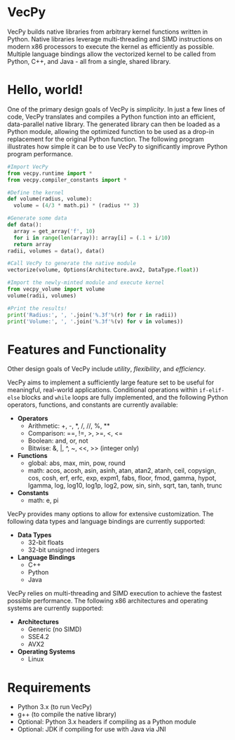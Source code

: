 VecPy
=====

VecPy builds native libraries from arbitrary kernel functions written in Python. Native libraries leverage multi-threading and SIMD instructions on modern x86 processors to execute the kernel as efficiently as possible. Multiple language bindings allow the vectorized kernel to be called from Python, C++, and Java - all from a single, shared library.


Hello, world!
=====
One of the primary design goals of VecPy is *simplicity*. In just a few lines of code, VecPy translates and compiles a Python function into an efficient, data-parallel native library. The generated library can then be loaded as a Python module, allowing the optimized function to be used as a drop-in replacement for the original Python function. The following program illustrates how simple it can be to use VecPy to significantly improve Python program performance.
```python
#Import VecPy
from vecpy.runtime import *
from vecpy.compiler_constants import *

#Define the kernel
def volume(radius, volume):
  volume = (4/3 * math.pi) * (radius ** 3)

#Generate some data
def data():
  array = get_array('f', 10)
  for i in range(len(array)): array[i] = (.1 + i/10)
  return array
radii, volumes = data(), data()

#Call VecPy to generate the native module
vectorize(volume, Options(Architecture.avx2, DataType.float))

#Import the newly-minted module and execute kernel
from vecpy_volume import volume
volume(radii, volumes)

#Print the results!
print('Radius:', ', '.join('%.3f'%(r) for r in radii))
print('Volume:', ', '.join('%.3f'%(v) for v in volumes))
```

Features and Functionality
=====
Other design goals of VecPy include *utility*, *flexibility*, and *efficiency*.

VecPy aims to implement a sufficiently large feature set to be useful for meaningful, real-world applications. Conditional operations within `if-elif-else` blocks and `while` loops are fully implemented, and the following Python operators, functions, and constants are currently available:

  - **Operators**
    - Arithmetic: +, -, \*, /, //, %, \*\*
    - Comparison: ==, !=, >, >=, <, <=
    - Boolean: and, or, not
    - Bitwise: &, |, ^, ~, <<, >> (integer only)
  - **Functions**
    - global: abs, max, min, pow, round
    - math: acos, acosh, asin, asinh, atan, atan2, atanh, ceil, copysign, cos, cosh, erf, erfc, exp, expm1, fabs, floor, fmod, gamma, hypot, lgamma, log, log10, log1p, log2, pow, sin, sinh, sqrt, tan, tanh, trunc
  - **Constants**
    - math: e, pi

VecPy provides many options to allow for extensive customization. The following data types and language bindings are currently supported:

  - **Data Types**
    - 32-bit floats
    - 32-bit unsigned integers
  - **Language Bindings**
    - C++
    - Python
    - Java

VecPy relies on multi-threading and SIMD execution to achieve the fastest possible performance. The following x86 architectures and operating systems are currently supported:

  - **Architectures**
    - Generic (no SIMD)
    - SSE4.2
    - AVX2
  - **Operating Systems**
    - Linux

Requirements
=====
  - Python 3.x (to run VecPy)
  - g++ (to compile the native library)
  - Optional: Python 3.x headers if compiling as a Python module
  - Optional: JDK if compiling for use with Java via JNI
